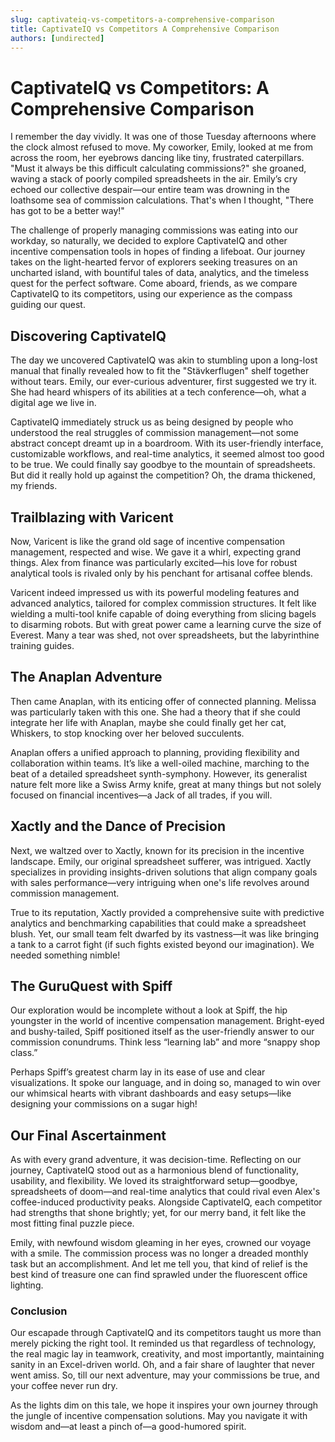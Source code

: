 ```yaml
---
slug: captivateiq-vs-competitors-a-comprehensive-comparison
title: CaptivateIQ vs Competitors A Comprehensive Comparison
authors: [undirected]
---
```



# CaptivateIQ vs Competitors: A Comprehensive Comparison

I remember the day vividly. It was one of those Tuesday afternoons where the clock almost refused to move. My coworker, Emily, looked at me from across the room, her eyebrows dancing like tiny, frustrated caterpillars. "Must it always be this difficult calculating commissions?" she groaned, waving a stack of poorly compiled spreadsheets in the air. Emily’s cry echoed our collective despair—our entire team was drowning in the loathsome sea of commission calculations. That's when I thought, "There has got to be a better way!"

The challenge of properly managing commissions was eating into our workday, so naturally, we decided to explore CaptivateIQ and other incentive compensation tools in hopes of finding a lifeboat. Our journey takes on the light-hearted fervor of explorers seeking treasures on an uncharted island, with bountiful tales of data, analytics, and the timeless quest for the perfect software. Come aboard, friends, as we compare CaptivateIQ to its competitors, using our experience as the compass guiding our quest.

## Discovering CaptivateIQ

The day we uncovered CaptivateIQ was akin to stumbling upon a long-lost manual that finally revealed how to fit the "Stävkerflugen" shelf together without tears. Emily, our ever-curious adventurer, first suggested we try it. She had heard whispers of its abilities at a tech conference—oh, what a digital age we live in.

CaptivateIQ immediately struck us as being designed by people who understood the real struggles of commission management—not some abstract concept dreamt up in a boardroom. With its user-friendly interface, customizable workflows, and real-time analytics, it seemed almost too good to be true. We could finally say goodbye to the mountain of spreadsheets. But did it really hold up against the competition? Oh, the drama thickened, my friends.

## Trailblazing with Varicent

Now, Varicent is like the grand old sage of incentive compensation management, respected and wise. We gave it a whirl, expecting grand things. Alex from finance was particularly excited—his love for robust analytical tools is rivaled only by his penchant for artisanal coffee blends.

Varicent indeed impressed us with its powerful modeling features and advanced analytics, tailored for complex commission structures. It felt like wielding a multi-tool knife capable of doing everything from slicing bagels to disarming robots. But with great power came a learning curve the size of Everest. Many a tear was shed, not over spreadsheets, but the labyrinthine training guides. 

## The Anaplan Adventure

Then came Anaplan, with its enticing offer of connected planning. Melissa was particularly taken with this one. She had a theory that if she could integrate her life with Anaplan, maybe she could finally get her cat, Whiskers, to stop knocking over her beloved succulents.

Anaplan offers a unified approach to planning, providing flexibility and collaboration within teams. It’s like a well-oiled machine, marching to the beat of a detailed spreadsheet synth-symphony. However, its generalist nature felt more like a Swiss Army knife, great at many things but not solely focused on financial incentives—a Jack of all trades, if you will.

## Xactly and the Dance of Precision

Next, we waltzed over to Xactly, known for its precision in the incentive landscape. Emily, our original spreadsheet sufferer, was intrigued. Xactly specializes in providing insights-driven solutions that align company goals with sales performance—very intriguing when one's life revolves around commission management.

True to its reputation, Xactly provided a comprehensive suite with predictive analytics and benchmarking capabilities that could make a spreadsheet blush. Yet, our small team felt dwarfed by its vastness—it was like bringing a tank to a carrot fight (if such fights existed beyond our imagination). We needed something nimble!

## The GuruQuest with Spiff

Our exploration would be incomplete without a look at Spiff, the hip youngster in the world of incentive compensation management. Bright-eyed and bushy-tailed, Spiff positioned itself as the user-friendly answer to our commission conundrums. Think less “learning lab” and more “snappy shop class.”

Perhaps Spiff’s greatest charm lay in its ease of use and clear visualizations. It spoke our language, and in doing so, managed to win over our whimsical hearts with vibrant dashboards and easy setups—like designing your commissions on a sugar high!

## Our Final Ascertainment

As with every grand adventure, it was decision-time. Reflecting on our journey, CaptivateIQ stood out as a harmonious blend of functionality, usability, and flexibility. We loved its straightforward setup—goodbye, spreadsheets of doom—and real-time analytics that could rival even Alex's coffee-induced productivity peaks. Alongside CaptivateIQ, each competitor had strengths that shone brightly; yet, for our merry band, it felt like the most fitting final puzzle piece.

Emily, with newfound wisdom gleaming in her eyes, crowned our voyage with a smile. The commission process was no longer a dreaded monthly task but an accomplishment. And let me tell you, that kind of relief is the best kind of treasure one can find sprawled under the fluorescent office lighting.

### Conclusion

Our escapade through CaptivateIQ and its competitors taught us more than merely picking the right tool. It reminded us that regardless of technology, the real magic lay in teamwork, creativity, and most importantly, maintaining sanity in an Excel-driven world. Oh, and a fair share of laughter that never went amiss. So, till our next adventure, may your commissions be true, and your coffee never run dry.

As the lights dim on this tale, we hope it inspires your own journey through the jungle of incentive compensation solutions. May you navigate it with wisdom and—at least a pinch of—a good-humored spirit.